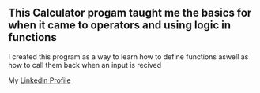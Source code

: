 <h2> This Calculator progam taught me the basics for when it came to operators and using logic in functions</h2>
<p> I created this program as a way to learn how to define functions aswell as how to call them back when an input is recived</p>
<p> My <a href="www.linkedin.com/in/renemonreal"> Linkedln Profile <a/></p>
